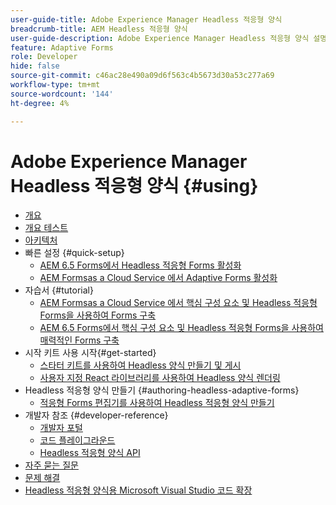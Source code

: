 ```yaml
---
user-guide-title: Adobe Experience Manager Headless 적응형 양식
breadcrumb-title: AEM Headless 적응형 양식
user-guide-description: Adobe Experience Manager Headless 적응형 양식 설명서
feature: Adaptive Forms
role: Developer
hide: false
source-git-commit: c46ac28e490a09d6f563c4b5673d30a53c277a69
workflow-type: tm+mt
source-wordcount: '144'
ht-degree: 4%

---
```



# Adobe Experience Manager Headless 적응형 양식 {#using}

+ [개요](overview.md)
+ [개요 테스트](overview-testing.md)
+ [아키텍처](architecture.md)
+ 빠른 설정 {#quick-setup}
   + [AEM 6.5 Forms에서 Headless 적응형 Forms 활성화](enable-headless-adaptive-forms-and-core-components.md)
   + [AEM Formsas a Cloud Service 에서 Adaptive Forms 활성화](enable-headless-adaptive-forms-and-core-components-on-forms-cloud-service.md)
+ 자습서 {#tutorial}
   + [AEM Formsas a Cloud Service 에서 핵심 구성 요소 및 Headless 적응형 Forms을 사용하여 Forms 구축](build-engaging-forms-using-core-components-and-headless-adaptive-forms-aem-forms-cloud-service.md)
   + [AEM 6.5 Forms에서 핵심 구성 요소 및 Headless 적응형 Forms을 사용하여 매력적인 Forms 구축](build-engaging-forms-using-core-components-and-headless-adaptive-forms-on-aem-65-forms.md)
+ 시작 키트 사용 시작{#get-started}
   + [스타터 키트를 사용하여 Headless 양식 만들기 및 게시](create-and-publish-a-headless-form.md)
   + [사용자 지정 React 라이브러리를 사용하여 Headless 양식 렌더링](use-google-material-ui-react-components-to-render-a-headless-form.md)
+ Headless 적응형 양식 만들기 {#authoring-headless-adaptive-forms}
   + [적응형 Forms 편집기를 사용하여 Headless 적응형 양식 만들기](create-a-headless-adaptive-form.md)
+ 개발자 참조 {#developer-reference}
   + [개발자 포털](https://experienceleague.adobe.com/landing/aem-headless-forms/developer.html?lang=ko)
   + [코드 플레이그라운드](https://experienceleague.adobe.com/landing/aem-headless-forms/developer/code.html?lang=ko)
   + [Headless 적응형 양식 API](https://opensource.adobe.com/aem-forms-af-runtime/api/)
+ [자주 묻는 질문](faq.md)
+ [문제 해결](troubleshooting.md)
+ [Headless 적응형 양식용 Microsoft Visual Studio 코드 확장](visual-studio-code-extension-for-headless-adaptive-forms.md)



<!--

Articles must be added to this TOC file in order to render.

Use this list format to specify links to articles and section headings that expand and collapse in the left rail of the user guide.

An article link CANNOT be used as a section heading.
-->
